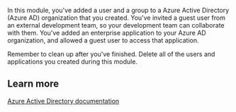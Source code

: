 
In this module, you've added a user and a group to a Azure Active Directory (Azure AD) organization that you created. You've invited a guest user from an external development team, so your development team can collaborate with them. You've added an enterprise application to your Azure AD organization, and allowed a guest user to access that application.

Remember to clean up after you've finished. Delete all of the users and applications you created during this module.

## Learn more

[Azure Active Directory documentation](https://aka.ms/AzureADDocs)
